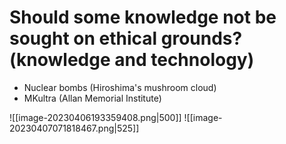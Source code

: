 # Should some knowledge not be sought on ethical grounds? (knowledge and technology)
- Nuclear bombs (Hiroshima's mushroom cloud)
- MKultra (Allan Memorial Institute)


![[image-20230406193359408.png|500]]
![[image-20230407071818467.png|525]]




